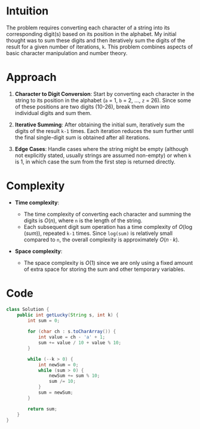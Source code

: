 # Intuition
The problem requires converting each character of a string into its corresponding digit(s) based on its position in the alphabet. My initial thought was to sum these digits and then iteratively sum the digits of the result for a given number of iterations, `k`. This problem combines aspects of basic character manipulation and number theory.

# Approach
1. **Character to Digit Conversion**: Start by converting each character in the string to its position in the alphabet (`a` = 1, `b` = 2, ..., `z` = 26). Since some of these positions are two digits (10-26), break them down into individual digits and sum them.
  
2. **Iterative Summing**: After obtaining the initial sum, iteratively sum the digits of the result `k-1` times. Each iteration reduces the sum further until the final single-digit sum is obtained after all iterations.

3. **Edge Cases**: Handle cases where the string might be empty (although not explicitly stated, usually strings are assumed non-empty) or when `k` is 1, in which case the sum from the first step is returned directly.

# Complexity
- **Time complexity**: 
  - The time complexity of converting each character and summing the digits is $O(n)$, where `n` is the length of the string.
  - Each subsequent digit sum operation has a time complexity of $O(\log(sum))$, repeated `k-1` times. Since `log(sum)` is relatively small compared to `n`, the overall complexity is approximately $O(n \cdot k)$.

- **Space complexity**: 
  - The space complexity is $O(1)$ since we are only using a fixed amount of extra space for storing the sum and other temporary variables.

# Code
```java
class Solution {
    public int getLucky(String s, int k) {
        int sum = 0;
        
        for (char ch : s.toCharArray()) {
            int value = ch - 'a' + 1;
            sum += value / 10 + value % 10;
        }

        while (--k > 0) {
            int newSum = 0;
            while (sum > 0) {
                newSum += sum % 10;
                sum /= 10;
            }
            sum = newSum;
        }

        return sum;
    }
}
```
